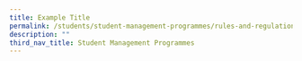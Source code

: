 ```yaml
---
title: Example Title
permalink: /students/student-management-programmes/rules-and-regulations/
description: ""
third_nav_title: Student Management Programmes
---
```

